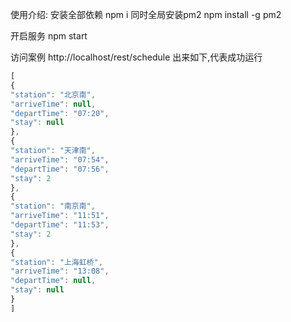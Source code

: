 
使用介绍:
安装全部依赖
npm i
同时全局安装pm2
npm install -g pm2

开启服务
npm start 

访问案例
http://localhost/rest/schedule
出来如下,代表成功运行
```js
[
{
"station": "北京南",
"arriveTime": null,
"departTime": "07:20",
"stay": null
},
{
"station": "天津南",
"arriveTime": "07:54",
"departTime": "07:56",
"stay": 2
},
{
"station": "南京南",
"arriveTime": "11:51",
"departTime": "11:53",
"stay": 2
},
{
"station": "上海虹桥",
"arriveTime": "13:08",
"departTime": null,
"stay": null
}
]
```



